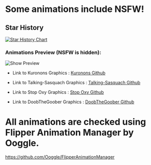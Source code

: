 # **Some animations include NSFW!**

## Star History

<a href="https://star-history.com/#Kf637/Animations-for-Flipper-Zero&Date">
 <picture>
   <source media="(prefers-color-scheme: dark)" srcset="https://api.star-history.com/svg?repos=Kf637/Animations-for-Flipper-Zero&type=Date&theme=dark" />
   <source media="(prefers-color-scheme: light)" srcset="https://api.star-history.com/svg?repos=Kf637/Animations-for-Flipper-Zero&type=Date" />
   <img alt="Star History Chart" src="https://api.star-history.com/svg?repos=Kf637/Animations-for-Flipper-Zero&type=Date" />
 </picture>
</a>

### Animations Preview (NSFW is hidden):

![Show Preview](Animations.gif)

- Link to Kuronons Graphics : [Kuronons Github](https://github.com/Kuronons/FZ_graphics#links-of-interest--flipper-graphics)

- Link to Talking-Sasquach Graphics : [Talking-Sasquach Github](https://github.com/skizzophrenic/Talking-Sasquach)

- Link to Stop Oxy Graphics : [Stop Oxy Github](https://github.com/stopoxy/FZAnimations)
  
- Link to DoobTheGoober Graphics : [DoobTheGoober Github](https://github.com/CharlesTheGreat77/FlipperZeroAnimation)


# All animations are checked using Flipper Animation Manager by Ooggle.
https://github.com/Ooggle/FlipperAnimationManager



